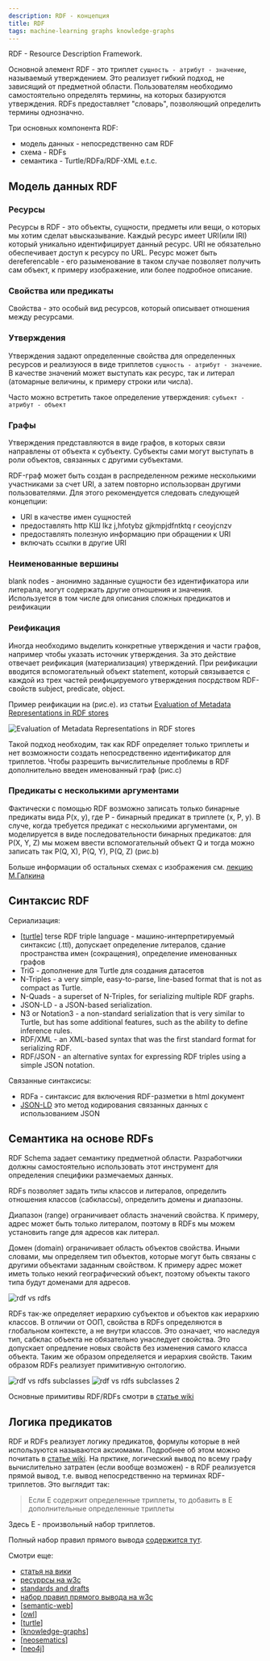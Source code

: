 ```yaml
---
description: RDF - концепция
title: RDF
tags: machine-learning graphs knowledge-graphs
---
```

RDF - Resource Description Framework.

Основной элемент RDF - это триплет `сущность - атрибут - значение`, называемый утверждением. Это реализует гибкий подход, не зависящий от предметной области. Пользователям необходимо самостоятельно определять термины, на которых базируются утверждения. RDFs предоставляет "словарь", позволяющий определить термины однозначно.

Три основных компонента RDF:

- модель данных - непосредственно сам RDF
- схема - RDFs
- семантика - Turtle/RDFa/RDF-XML e.t.c.

## Модель данных RDF

### Ресурсы

Ресурсы в RDF - это объекты, сущности, предметы или вещи, о которых мы хотим сделат ьвысказывание. Каждый ресурс имеет URI(или IRI) который уникально идентифицирует данный ресурс. URI не обязательно обеспечивает доступ к ресурсу по URL. Ресурс может быть dereferencable - его разыменование в таком случае позволяет получить сам объект, к примеру изображение, или более подробное описание.

### Свойства или предикаты

Свойства - это особый вид ресурсов, который описывает отношения между ресурсами.

### Утверждения

Утверждения задают определенные свойства для определенных ресурсов и реализуюся в виде триплетов `сущность - атрибут - значение`. В качестве значений может выступать как ресурс, так и литерал (атомарные величины, к примеру строки или числа).

Часто можно встретить такое определение утверждения: `субъект - атрибут - объект`

### Графы

Утверждения представляются в виде графов, в которых связи направлены от объекта к субъекту. Субъекты сами могут выступать в роли объектов, связанных с другими субъектами.

RDF-граф может быть создан в распределенном режиме несколькими участниками за счет URI, а затем повторно использорван другими пользователями. Для этого рекомендуется следовать следующей концепции:

- URI в качестве имен сущностей
- предоставлять http КШ lkz j,hfotybz gjkmpjdfntktq r ceoyjcnzv
- предоставлять полезную информацию при обращении к URI
- включать ссылки в другие URI

### Неименованные вершины

blank nodes - анонимно заданные сущности без идентификатора или литерала, могут содержать другие отношения и значения. Используется в том числе для описания сложных предикатов и реификации

### Реификация

Иногда необходимо выделить конкретные утверждения и части графов, например чтобы указать источник утверждения. За это действие отвечает реификация (материализация) утверждений. При реификации вводится вспомогательный объект statement, который связывается с каждой из трех частей реифицируемого утверждения посрдством RDF-свойств subject, predicate, object.

Пример реификации на (рис.e). из статьи [Evaluation of Metadata Representations in RDF stores](http://www.semantic-web-journal.net/system/files/swj1791.pdf)

![Evaluation of Metadata Representations in RDF stores](../attachments/2023-01-08-01-43-11.png)

Такой подход необходим, так как RDF определяет только триплеты и нет возможности создать непосредственно идентификатор для триплетов. Чтобы разрешить вычислительные проблемы в RDF дополнительно введен именованный граф (рис.c)

### Предикаты с несколькими аргументами

Фактически с помощью RDF возможно записать только бинарные предикаты вида P(x, y), где P - бинарный предикат в триплете (x, P, y). В случе, когда требуется предикат с несколькими аргументами, он моделируется в виде последовательности бинарных предикатов: для P(X, Y, Z) мы можем ввести вспомогательный объект Q и тогда можно записать так P(Q, X), P(Q, Y), P(Q, Z) (рис.b)

Больше информации об остальных схемах с изображения см. [лекцию М.Галкина](https://migalkin.github.io/kgcourse2021/lectures/lecture4)

## Синтаксис RDF

Сериализация:

- [[turtle]] terse RDF triple language - машино-интерпретируемый синтаксис (.ttl), допускает определение литералов, сдание пространства имен (сокращения), определение именованных графов
- TriG - дополнение для Turtle для создания датасетов
- N-Triples - a very simple, easy-to-parse, line-based format that is not as compact as Turtle.
- N-Quads -  a superset of N-Triples, for serializing multiple RDF graphs.
- JSON-LD - a JSON-based serialization.
- N3 or Notation3 - a non-standard serialization that is very similar to Turtle, but has some additional features, such as the ability to define inference rules.
- RDF/XML - an XML-based syntax that was the first standard format for serializing RDF.
- RDF/JSON - an alternative syntax for expressing RDF triples using a simple JSON notation.

Связанные синтаксисы:

- RDFa - синтаксис для включения RDF-разметки в html документ
- [JSON-LD](https://en.wikipedia.org/wiki/JSON-LD) это метод кодирования связанных данных с использованием JSON

## Семантика на основе RDFs

RDF Schema задает семантику предметной области. Разработчики должны самостоятельно использовать этот инструмент для определения специфики размечаемых данных.

RDFs позволяет задать типы классов и литералов, определить отношения классов (сабклассы), определить домены и диапазоны.

Диапазон (range) ограничивает область значений свойства. К примеру, адрес может быть только литералом, поэтому в RDFs мы можем установить range для адресов как литерал.

Домен (domain) ограничивает область объектов свойства. Иными словами, мы определяем тип объектов, которые могут быть связаны с другими объектами заданным свойством. К примеру адрес может иметь только некий географический объект, поэтому объекты такого типа будут доменами для адресов.

![rdf vs rdfs](../attachments/2023-01-08-18-59-26.png)

RDFs так-же определяет иерархию субъектов и объектов как иерархию классов. В отличии от ООП, свойства в RDFs определяются в глобальном контексте, а не внутри классов. Это означает, что наследуя тип, сабклас объекта не обязательно унаследует свойства. Это допускает опредление новых свойств без изменения самого класса объекта. Таким же образом определяется и иерархия свойств. Таким образом RDFs реализует примитивную онтологию.

![rdf vs rdfs subclasses](../attachments/2023-01-08-19-06-27.png)
![rdf vs rdfs subclasses 2](../attachments/2023-01-08-20-19-14.png)

Основные примитивы RDF/RDFs смотри в [статье wiki](https://en.wikipedia.org/wiki/Resource_Description_Framework#rdfs)

## Логика предикатов

RDF и RDFs реализует логику предикатов, формулы которые в ней используются называются аксиомами. Подробнее об этом можно почитать в [статье wiki](https://en.wikipedia.org/wiki/First-order_logic). На прктике, логический вывод по всему графу вычислительно затратен (если вообще возможен) - в RDF реализуется прямой вывод, т.е. вывод непосредственно на терминах RDF-триплетов. Это выглядит так:

> Если E содержит определенные триплеты, то добавить в E дополнительные определенные триплеты

Здесь E - произвольный набор триплетов.

Полный набор правил прямого вывода [содержится тут](https://www.w3.org/TR/rdf11-mt/).

Смотри еще:

- [статья на вики](https://en.wikipedia.org/wiki/Resource_Description_Framework)
- [ресуррсы на w3c](https://www.w3.org/RDF/)
- [standards and drafts](https://www.w3.org/TR/?tag=data)
- [набор правил прямого вывода на w3c](https://www.w3.org/TR/rdf11-mt/)
- [[semantic-web]]
- [[owl]]
- [[turtle]]
- [[knowledge-graphs]]
- [[neosematics]]
- [[neo4j]]

[//begin]: # "Autogenerated link references for markdown compatibility"
[turtle]: turtle "Turtle for RDF"
[semantic-web]: semantic-web "Semantic web"
[owl]: owl "OWL ontology"
[turtle]: turtle "Turtle for RDF"
[knowledge-graphs]: ../lists/knowledge-graphs "Knowledge graphs"
[neosematics]: neosematics "Neosematics"
[neo4j]: neo4j "Neo4j graph data base"
[//end]: # "Autogenerated link references"